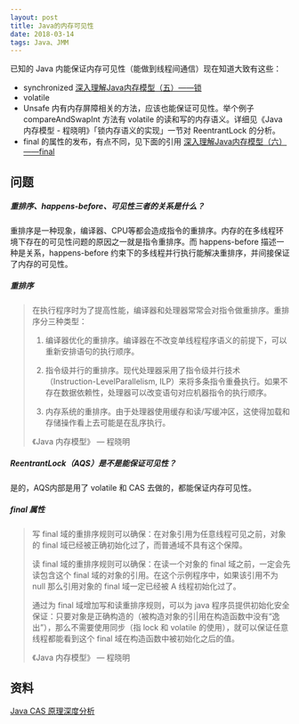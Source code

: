 ```yaml
---
layout: post
title: Java的内存可见性
date: 2018-03-14
tags: Java、JMM
---
```


已知的 Java 内能保证内存可见性（能做到线程间通信）现在知道大致有这些：

- synchronized  [深入理解Java内存模型（五）——锁](http://www.infoq.com/cn/articles/java-memory-model-5)
- volatile
- Unsafe 内有内存屏障相关的方法，应该也能保证可见性。举个例子 compareAndSwapInt 方法有 volatile 的读和写的内存语义。详细见《Java 内存模型  - 程晓明》「锁内存语义的实现」一节对 ReentrantLock 的分析。
- final 的属性的发布，有点不同，见下面的引用 [深入理解Java内存模型（六）——final](http://www.infoq.com/cn/articles/java-memory-model-6)

<!-- more -->

## 问题

##### 重排序、happens-before、可见性三者的关系是什么？

重排序是一种现象，编译器、CPU等都会造成指令的重排序。内存的在多线程环境下存在的可见性问题的原因之一就是指令重排序。而 happens-before 描述一种是关系，happens-before 约束下的多线程并行执行能解决重排序，并间接保证了内存的可见性。

##### 重排序

> 在执行程序时为了提高性能，编译器和处理器常常会对指令做重排序。重排序分三种类型：
>
> 1. 编译器优化的重排序。编译器在不改变单线程程序语义的前提下，可以重新安排语句的执行顺序。
>
>
> 2. 指令级并行的重排序。现代处理器采用了指令级并行技术（Instruction-LevelParallelism, ILP）来将多条指令重叠执行。如果不存在数据依赖性，处理器可以改变语句对应机器指令的执行顺序。
> 3. 内存系统的重排序。由于处理器使用缓存和读/写缓冲区，这使得加载和存储操作看上去可能是在乱序执行。
>
> 《Java 内存模型》 —  程晓明

##### ReentrantLock（AQS）是不是能保证可见性？

是的，AQS内部是用了 volatile 和 CAS 去做的，都能保证内存可见性。

##### final 属性

> 写 final 域的重排序规则可以确保：在对象引用为任意线程可见之前，对象的 final 域已经被正确初始化过了，而普通域不具有这个保障。
>
> 读 final 域的重排序规则可以确保：在读一个对象的 final 域之前，一定会先读包含这个 final 域的对象的引用。在这个示例程序中，如果该引用不为 null 那么引用对象的 final 域一定已经被 A 线程初始化过了。
>
> 通过为 final 域增加写和读重排序规则，可以为 java 程序员提供初始化安全保证：只要对象是正确构造的（被构造对象的引|用在构造函数中没有“逸出”），那么不需要使用同步（指 lock 和 volatile 的使用），就可以保证任意线程都能看到这个 final 域在构造函数中被初始化之后的值。
>
> 《Java 内存模型》 —  程晓明

## 资料

[Java CAS 原理深度分析](http://zl198751.iteye.com/blog/1848575)



